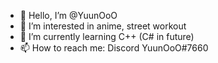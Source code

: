 - 👋 Hello, I’m @YuunOoO
- 👀 I’m interested in anime, street workout
- 🌱 I’m currently learning C++ (C# in future) 
- 📫 How to reach me: Discord  YuunOoO#7660

<!---
YuunOoO/YuunOoO is a ✨ special ✨ repository because its `README.md` (this file) appears on your GitHub profile.
You can click the Preview link to take a look at your changes.
--->

